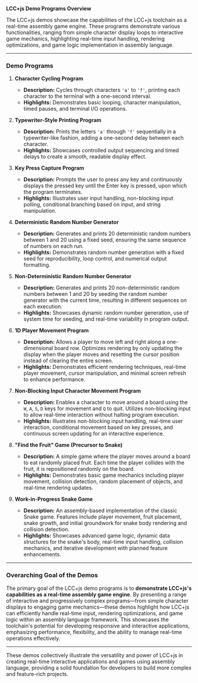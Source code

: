 **LCC+js Demo Programs Overview**

The LCC+js demos showcase the capabilities of the LCC+js toolchain as a real-time assembly game engine. These programs demonstrate various functionalities, ranging from simple character display loops to interactive game mechanics, highlighting real-time input handling, rendering optimizations, and game logic implementation in assembly language.

---

### **Demo Programs**

1. **Character Cycling Program**
   
   - **Description:** Cycles through characters `'a'` to `'f'`, printing each character to the terminal with a one-second interval.
   - **Highlights:** Demonstrates basic looping, character manipulation, timed pauses, and terminal I/O operations.

2. **Typewriter-Style Printing Program**
   
   - **Description:** Prints the letters `'a'` through `'f'` sequentially in a typewriter-like fashion, adding a one-second delay between each character.
   - **Highlights:** Showcases controlled output sequencing and timed delays to create a smooth, readable display effect.

3. **Key Press Capture Program**
   
   - **Description:** Prompts the user to press any key and continuously displays the pressed key until the Enter key is pressed, upon which the program terminates.
   - **Highlights:** Illustrates user input handling, non-blocking input polling, conditional branching based on input, and string manipulation.

4. **Deterministic Random Number Generator**
   
   - **Description:** Generates and prints 20 deterministic random numbers between 1 and 20 using a fixed seed, ensuring the same sequence of numbers on each run.
   - **Highlights:** Demonstrates random number generation with a fixed seed for reproducibility, loop control, and numerical output formatting.

5. **Non-Deterministic Random Number Generator**
   
   - **Description:** Generates and prints 20 non-deterministic random numbers between 1 and 20 by seeding the random number generator with the current time, resulting in different sequences on each execution.
   - **Highlights:** Showcases dynamic random number generation, use of system time for seeding, and real-time variability in program output.

6. **1D Player Movement Program**
   
   - **Description:** Allows a player to move left and right along a one-dimensional board row. Optimizes rendering by only updating the display when the player moves and resetting the cursor position instead of clearing the entire screen.
   - **Highlights:** Demonstrates efficient rendering techniques, real-time player movement, cursor manipulation, and minimal screen refresh to enhance performance.

7. **Non-Blocking Input Character Movement Program**
   
   - **Description:** Enables a character to move around a board using the `W`, `A`, `S`, `D` keys for movement and `Q` to quit. Utilizes non-blocking input to allow real-time interaction without halting program execution.
   - **Highlights:** Illustrates non-blocking input handling, real-time user interaction, conditional movement based on key presses, and continuous screen updating for an interactive experience.

8. **"Find the Fruit" Game (Precursor to Snake)**
   
   - **Description:** A simple game where the player moves around a board to eat randomly placed fruit. Each time the player collides with the fruit, it is repositioned randomly on the board.
   - **Highlights:** Demonstrates basic game mechanics including player movement, collision detection, random placement of objects, and real-time rendering updates.

9. **Work-in-Progress Snake Game**
   
   - **Description:** An assembly-based implementation of the classic Snake game. Features include player movement, fruit placement, snake growth, and initial groundwork for snake body rendering and collision detection.
   - **Highlights:** Showcases advanced game logic, dynamic data structures for the snake's body, real-time input handling, collision mechanics, and iterative development with planned feature enhancements.

---

### **Overarching Goal of the Demos**

The primary goal of the LCC+js demo programs is to **demonstrate LCC+js's capabilities as a real-time assembly game engine**. By presenting a range of interactive and progressively complex programs—from simple character displays to engaging game mechanics—these demos highlight how LCC+js can efficiently handle real-time input, rendering optimizations, and game logic within an assembly language framework. This showcases the toolchain's potential for developing responsive and interactive applications, emphasizing performance, flexibility, and the ability to manage real-time operations effectively.

---

These demos collectively illustrate the versatility and power of LCC+js in creating real-time interactive applications and games using assembly language, providing a solid foundation for developers to build more complex and feature-rich projects.